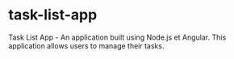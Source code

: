 # task-list-app
Task List App - An application built using Node.js et Angular. This application allows users to manage their tasks.
